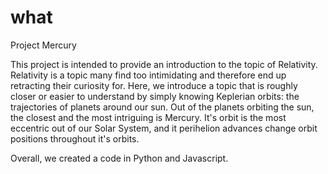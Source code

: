 # what
Project Mercury 

This project is intended to provide an introduction to the topic of Relativity. Relativity is a topic many find too intimidating and
therefore end up retracting their curiosity for. Here, we introduce a topic that is roughly closer or easier to understand by 
simply knowing Keplerian orbits: the trajectories of planets around our sun. Out of the planets orbiting the sun, the closest and the most 
intriguing is Mercury. It's orbit is the most eccentric out of our Solar System, and it perihelion advances change orbit positions throughout
it's orbits. 

Overall, we created a code in Python and Javascript. 
